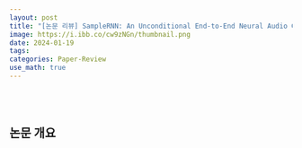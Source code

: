 ```yaml
---
layout: post
title: "[논문 리뷰] SampleRNN: An Unconditional End-to-End Neural Audio Generation Model"
image: https://i.ibb.co/cw9zNGn/thumbnail.png
date: 2024-01-19
tags: 
categories: Paper-Review
use_math: true
---
```


<br><br>

## 논문 개요